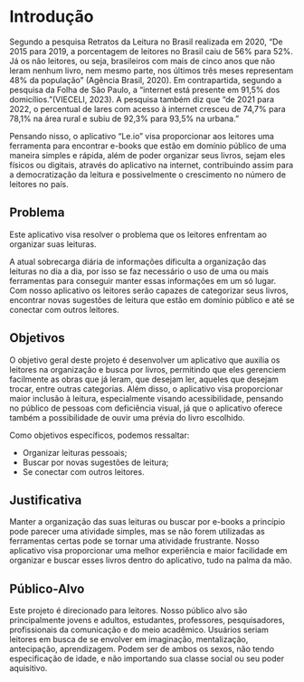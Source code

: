 # Introdução
Segundo a pesquisa Retratos da Leitura no Brasil realizada em 2020, “De 2015 para 2019, a porcentagem de leitores no Brasil caiu de 56% para 52%. Já os não leitores, ou seja, brasileiros com mais de cinco anos que não leram nenhum livro, nem mesmo parte, nos últimos três meses representam 48% da população” (Agência Brasil, 2020). Em contrapartida, segundo a pesquisa da Folha de São Paulo, a “internet está presente em 91,5% dos domicílios.”(VIECELI, 2023). A pesquisa também diz que “de 2021 para 2022, o percentual de lares com acesso à internet cresceu de 74,7% para 78,1% na área rural e subiu de 92,3% para 93,5% na urbana.”

Pensando nisso, o aplicativo “Le.io” visa proporcionar aos leitores uma ferramenta para encontrar e-books que estão em domínio público de uma maneira simples e rápida, além de poder organizar seus livros, sejam eles físicos ou digitais, através do aplicativo na internet, contribuindo assim para a democratização da leitura e possivelmente o crescimento no número de leitores no país.

## Problema
Este aplicativo visa resolver o problema que os leitores enfrentam ao organizar suas leituras.

A atual sobrecarga diária de informações dificulta a organização das leituras no dia a dia, por isso se faz necessário o uso de uma ou mais ferramentas para conseguir manter essas informações em um só lugar. Com nosso aplicativo os leitores serão capazes de categorizar seus livros, encontrar novas sugestões de leitura que estão em domínio público e até se conectar com outros leitores.

## Objetivos

O objetivo geral deste projeto é desenvolver um aplicativo que auxilia os leitores na organização e busca por livros, permitindo que eles gerenciem facilmente as obras que já leram, que desejam ler, aqueles que desejam trocar, entre outras categorias. Além disso, o aplicativo visa proporcionar maior inclusão à leitura, especialmente visando acessibilidade, pensando no público de pessoas com deficiência visual, já que o aplicativo oferece também a possibilidade de ouvir uma prévia do livro escolhido.


Como objetivos específicos, podemos ressaltar: 
- Organizar leituras pessoais;
- Buscar por novas sugestões de leitura;
- Se conectar com outros leitores.

## Justificativa
Manter a organização das suas leituras ou buscar por e-books a princípio pode parecer uma atividade simples, mas se não forem utilizadas as ferramentas certas pode se tornar uma atividade frustrante. Nosso aplicativo visa proporcionar uma melhor experiência e maior facilidade em organizar e buscar esses livros dentro do aplicativo, tudo na palma da mão.

## Público-Alvo

Este projeto é direcionado para leitores. Nosso público alvo são principalmente jovens e adultos, estudantes, professores, pesquisadores, profissionais da comunicação e do meio acadêmico. Usuários seriam leitores em busca de se envolver em imaginação, mentalização, antecipação, aprendizagem. Podem ser de ambos os sexos, não tendo especificação de idade, e não importando sua classe social ou seu poder aquisitivo.
